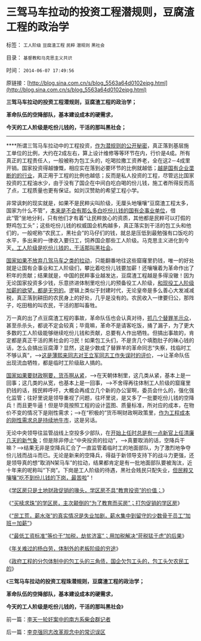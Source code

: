 # 三驾马车拉动的投资工程潜规则，豆腐渣工程的政治学

标签： `工人阶级` `豆腐渣工程` `民粹` `潜规则` `黑社会` 

目录： `基督教和马克思主义共识`

时间： `2014-06-07 17:49:56`

原链接：[http://blog.sina.com.cn/s/blog_5563a64d0102eipg.html](http://blog.sina.com.cn/s/blog_5563a64d0102eipg.html)

**三驾马车拉动的投资工程潜规则，豆腐渣工程的政治学；**

**革命队伍的空降部队，基本建设成本的硬需求，**

**今天的工人阶级是吃份儿钱的，干活的那叫黑社会；**

****

****所谓三驾马车拉动中的工程投资，[作为潜规则的公开秘密](http://blog.sina.com.cn/s/blog_5563a64d0102ehpa.html)，真正落到基层施工单位的比例，大约在2成左右，算上设计维修等等环节在内，行价是4成。所有真正的工程责任人，一般被称为包工头的，吃喝拉撒工资养老，全在这2－4成里开销。国家投资得越慷慨，相应实在落到必要环节的比例就越低；[越是国有企业垄断的的行业](../../../2009/7/22/国企是否造大造强的内宅英雄.md)，真正用于工程的比例也越低；反而是私人投资的工程，尽管远比国家投资的工程油水少，由于没有了国企在中间白吃白喝的份儿钱，施工者所得反而高了点，工程质量也更有保证。如刘汉赞助的希望工程小学。

非常讽刺的现实就是，如果不是民粹尖叫阶级，无厘头地嚷嚷“豆腐渣工程太多，国家为什么不管”，[本来是不会有那么多白吃份儿钱的国有企事业单位](../../../2009/7/22/泥足巨人的垄断是否需要反垄断.md)，借此“管”坐地分利，只有他们才有着“让民粹放心的资质，其他都是民粹可以打假的野鸡包工头”；这些吃份儿钱的权威国企机构越多，真正落实到干活的包工头和他们的，一般呢称“农民工，黑社会”的马仔们的钱，就总是压低到最勉强有口饭吃的水平，多出来的一律收入要归工，饲养国企那些工人阶级。马克思主义进化到今天[，工人阶级是吃份儿钱的，干活那叫黑社会](http://blog.sina.com.cn/s/blog_5563a64d0102ehnt.html)。

[国家如果不放弃几驾马车之类的拉动](../../../2012/5/27/三驾马车没有拉动过增长,“唱衰中国”的可能是真相.md)，只能翻番地往这些窟窿里扔钱，唯一的好处就是让国有企事业和工人阶级们，攀比着吃份儿钱要加薪！还嚷嚷着为革命作出了积年的贡献；结果就是，中国的民粹事业越发达，豆腐渣工程越是多得没辙！因为无论国家投资多少钱，乐意挤进体制里吃份儿的预备役工人阶级，[和现役工人阶级加薪的欲望，都是无穷的](../../../2013/6/16/无法妥协的人权自卫！必须寸步不让地坚决镇压民粹！.md)。逻辑上类似于封建时代，无论皇帝是多么善心大发减减税，真正落到耕田的农民身上的好处，几乎是没有的。农民收入一律要归公，那阵子，吃田租的叫农民，干活的那叫畜牲。

万一真的出了点豆腐渣工程的事故，革命队伍也会认真对待，[抓几个替罪羊示众](../../../2014/1/22/代表了先进性，还是“历史遗留问题”，关乎执政合法性.md)，甚至杀杀头，都说不定会较真；毕竟嘛，革命不是请客吃饭，捅了漏子，为了更大多数的工人阶级能够继续吃份儿钱和贡献，总要有人作出牺牲。但搞出事故的，肯定都是真正干活的黑社会的刁民！如果包工头们，不是贪几个填胞肚子的昧心钱的话，怎么会搞出豆腐潭？显然，这是少数成了替罪羊的革命同志“失察，找临时工不够认真”，——>[这是薄熙来同志对王立军同志工作失误时的评价](../../../2013/9/22/薄熙来同志获判死缓很恰当，毛左薄粉不可能心服；.md)，——>让革命队伍出现流血牺牲，都是临时工阶级敌人搞的。

[国家如果要财政啊要，货币啊从紧](../../../2008/6/2/横眉冷对资本利益呼吁，坚守从紧货币政策.md)，——>在天朝体制里，这几类从紧，基本上是一回事；这几类的从宽，也基本上是一回事，——>不舍得再往体制工人阶级的窟窿里扔钱的话，按民粹呼吁，大概会再成立几个新的办公室啊，委员会什么的，强化强化监管；往好里说是领导重视了问题，往坏里说，是又多了一批要吃份儿钱的空降兵！而且更牛逼！但是毕竟按照工程的设计蓝图、质量标准，所对应的成本，在物价不变的情况下是刚性需求；——>在“积极的”货币啊财政啊政策里，[作为工程成本的刚性需求总是持续地牛市](../../../2013/12/24/凯恩斯主义的“毒瘾定理”，“钱荒”与通货膨胀并存.md)，这是另话。

无论中央领导往监管战线上空投多少部队，在[开始上任时总是有一点新官上任清廉几天的新气象](../../../2009/12/1/“人在江湖，身不由已”.md)；但是除非停止“中央投资的拉动”，——>真要取消的话，空降兵干嘛？——>结果无非是空降兵汇合了一直监管着临时工的地面部队，为了激烈地争夺份儿钱而战斗而已。无论是新来的空降兵，得益于新领导支持下的战斗力更强，还是领导真的想“取消N架马车”的拉动，结果都肯定是有一批地面部队要被淘汰，近十年来的呢称叫“下岗”。下岗是工人阶级的待遇，黑社会贱民只配失业，[但民粹又嚷嚷“吃不到份儿钱的下岗，最苦啦](http://blog.sina.com.cn/s/blog_5563a64d0102eik7.html)”！

《[学区房只是土地财政促销的喙头，学区房不具“教育投资”的价值；](http://blog.sina.com.cn/s/blog_5563a64d0102eij6.html)》

《[“买椟求珠”的学区房，主次颠倒的“为了教育而买房”；打包促销的学区房](http://blog.sina.com.cn/s/blog_5563a64d0102eijr.html)》

《[“民工荒，薪水涨”的真实情况是失业加剧，薪水集中到留守的少数骨干员工“加班＝加薪”](http://blog.sina.com.cn/s/blog_5563a64d0102ehic.html)》

《[“最低工资标准”等价于“加税，劫贫济富”；用加税解决“苛税猛于虎”的后果](http://blog.sina.com.cn/s/blog_5563a64d0102ehmf.html)》

《[年关难过的杨白劳，体制外的老板阶级的穷途](http://blog.sina.com.cn/s/blog_5563a64d0102ehnt.html)》

《[政府工程的分包体制中的包工头的三角债，国企欠包工头的，包工头欠农民工的](http://blog.sina.com.cn/s/blog_5563a64d0102ehpa.html)》

《**三驾马车拉动的投资工程珠潜规则，豆腐渣工程的政治学；**

**革命队伍的空降部队，基本建设成本的硬需求，**

**今天的工人阶级是吃份儿钱的，干活的那叫黑社会**》



前一篇：[李天一轮奸案中的南方系柴会群记者](http://blog.sina.com.cn/s/blog_5563a64d0102eipf.html)

后一篇：[李克强同志改革观念中的常识误区](http://blog.sina.com.cn/s/blog_5563a64d0102eips.html)